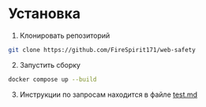 # Установка

1. Клонировать репозиторий

```bash
git clone https://github.com/FireSpirit171/web-safety
```

2. Запустить сборку

```bash
docker compose up --build
```

3. Инструкции по запросам находится в файле [test.md](https://github.com/FireSpirit171/web-safety/blob/main/test.md)
